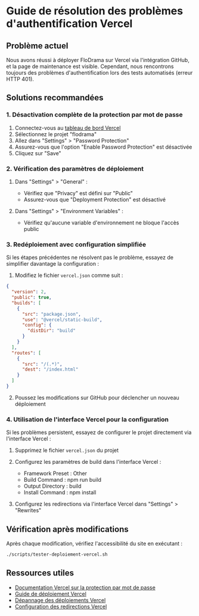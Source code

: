 # Guide de résolution des problèmes d'authentification Vercel

## Problème actuel

Nous avons réussi à déployer FloDrama sur Vercel via l'intégration GitHub, et la page de maintenance est visible. Cependant, nous rencontrons toujours des problèmes d'authentification lors des tests automatisés (erreur HTTP 401).

## Solutions recommandées

### 1. Désactivation complète de la protection par mot de passe

1. Connectez-vous au [tableau de bord Vercel](https://vercel.com/dashboard)
2. Sélectionnez le projet "flodrama"
3. Allez dans "Settings" > "Password Protection"
4. Assurez-vous que l'option "Enable Password Protection" est désactivée
5. Cliquez sur "Save"

### 2. Vérification des paramètres de déploiement

1. Dans "Settings" > "General" :
   - Vérifiez que "Privacy" est défini sur "Public"
   - Assurez-vous que "Deployment Protection" est désactivé

2. Dans "Settings" > "Environment Variables" :
   - Vérifiez qu'aucune variable d'environnement ne bloque l'accès public

### 3. Redéploiement avec configuration simplifiée

Si les étapes précédentes ne résolvent pas le problème, essayez de simplifier davantage la configuration :

1. Modifiez le fichier `vercel.json` comme suit :
```json
{
  "version": 2,
  "public": true,
  "builds": [
    {
      "src": "package.json",
      "use": "@vercel/static-build",
      "config": {
        "distDir": "build"
      }
    }
  ],
  "routes": [
    {
      "src": "/(.*)",
      "dest": "/index.html"
    }
  ]
}
```

2. Poussez les modifications sur GitHub pour déclencher un nouveau déploiement

### 4. Utilisation de l'interface Vercel pour la configuration

Si les problèmes persistent, essayez de configurer le projet directement via l'interface Vercel :

1. Supprimez le fichier `vercel.json` du projet
2. Configurez les paramètres de build dans l'interface Vercel :
   - Framework Preset : Other
   - Build Command : npm run build
   - Output Directory : build
   - Install Command : npm install

3. Configurez les redirections via l'interface Vercel dans "Settings" > "Rewrites"

## Vérification après modifications

Après chaque modification, vérifiez l'accessibilité du site en exécutant :

```bash
./scripts/tester-deploiement-vercel.sh
```

## Ressources utiles

- [Documentation Vercel sur la protection par mot de passe](https://vercel.com/docs/concepts/deployments/password-protection)
- [Guide de déploiement Vercel](https://vercel.com/docs/deployments/overview)
- [Dépannage des déploiements Vercel](https://vercel.com/docs/deployments/troubleshooting)
- [Configuration des redirections Vercel](https://vercel.com/docs/concepts/projects/project-configuration#rewrites)
